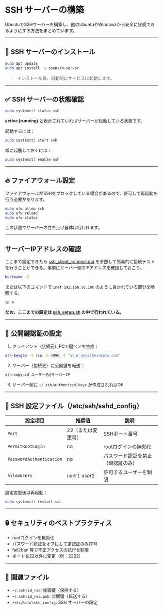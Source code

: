 # SSH サーバーの構築

UbuntuでSSHサーバーを構築し、他のUbuntuやWindowsから安全に接続できるようにする方法をまとめています。

---

## 🔧 SSH サーバーのインストール

```bash
sudo apt update
sudo apt install -y openssh-server
```

> インストール後、自動的にサービスは起動します。

---

## ✅ SSH サーバーの状態確認

```bash
sudo systemctl status ssh
```

**active (running)** と表示されていればサーバーが起動している状態です。

起動するには：

```bash
sudo systemctl start ssh
```

常に起動しておくには：

```bash
sudo systemctl enable ssh
```

---

## 🔥 ファイアウォール設定

ファイアウォールがSSHをブロックしている場合があるので、許可して再起動を行う必要があります。

```sh
sudo ufw allow ssh
sudo ufw reload
sudo ufw status
```

この状態でサーバーの立ち上げ自体は行われます。

---

## サーバーIPアドレスの確認

ここまで設定できたら [ssh_client_connect.md](./ssh_client_connect.md) を参照して簡易的に接続テストを行うことができる。事前にサーバー側のIPアドレスを確認しておこう。

```bash
hostname -I
```

または以下のコマンドで `inet 192.168.10.100` のように書かれている部分を参照する。

```bash
ip a
```

**なお、ここまでの設定は [ssh_setup.sh](../scripts/ssh_setup.sh) の中で行われている。**

---

## 🔐 公開鍵認証の設定

1. クライアント（接続元）PCで鍵ペアを生成：

```bash
ssh-keygen -t rsa -b 4096 -C "your_email@example.com"
```

2. サーバー（接続先）に公開鍵を転送：

```bash
ssh-copy-id ユーザー名@サーバーIP
```

3. サーバー側に `~/.ssh/authorized_keys` が作成されればOK

---

## 📁 SSH 設定ファイル（/etc/ssh/sshd_config）

| 設定項目 | 推奨値 | 説明 |
|----------|--------|------|
| `Port` | 22（または変更可） | SSHポート番号 |
| `PermitRootLogin` | no | rootログインの無効化 |
| `PasswordAuthentication` | no | パスワード認証を禁止（鍵認証のみ） |
| `AllowUsers` | user1 user2 | 許可するユーザーを制限 |

設定変更後は再起動：

```bash
sudo systemctl restart ssh
```

---

## 🔒 セキュリティのベストプラクティス

- rootログインを無効化
- パスワード認証をオフにして鍵認証のみ許可
- fail2ban 等で不正アクセスの試行を制限
- ポートを22以外に変更（例：2222）

---

## 📎 関連ファイル

- `~/.ssh/id_rsa`: 秘密鍵（保持する）
- `~/.ssh/id_rsa.pub`: 公開鍵（転送する）
- `/etc/ssh/sshd_config`: SSH サーバーの設定
